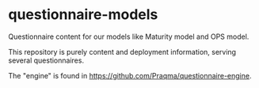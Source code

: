 # questionnaire-models
Questionnaire content for our models like Maturity model and OPS model.

This repository is purely content and deployment information, serving several questionnaires.

The "engine" is found in https://github.com/Praqma/questionnaire-engine.
